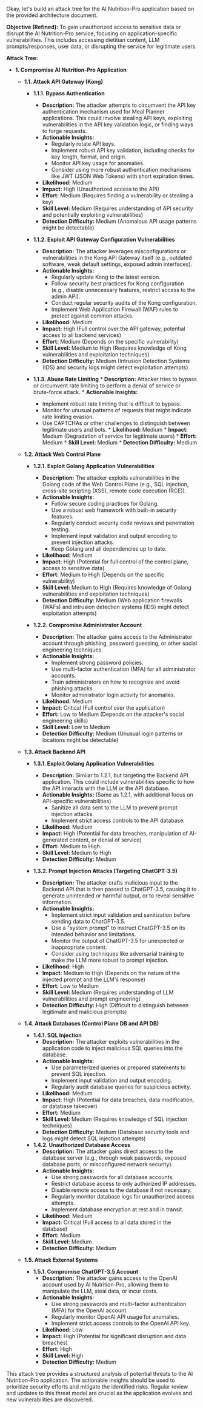 Okay, let's build an attack tree for the AI Nutrition-Pro application based on the provided architecture document.

**Objective (Refined):** To gain unauthorized access to sensitive data or disrupt the AI Nutrition-Pro service, focusing on application-specific vulnerabilities.  This includes accessing dietitian content, LLM prompts/responses, user data, or disrupting the service for legitimate users.

**Attack Tree:**

*   **1. Compromise AI Nutrition-Pro Application**
    *   **1.1. Attack API Gateway (Kong)**
        *   **1.1.1. Bypass Authentication**
            *   **Description:**  The attacker attempts to circumvent the API key authentication mechanism used for Meal Planner applications. This could involve stealing API keys, exploiting vulnerabilities in the API key validation logic, or finding ways to forge requests.
            *   **Actionable Insights:**
                *   Regularly rotate API keys.
                *   Implement robust API key validation, including checks for key length, format, and origin.
                *   Monitor API key usage for anomalies.
                *   Consider using more robust authentication mechanisms like JWT (JSON Web Tokens) with short expiration times.
            *   **Likelihood:** Medium
            *   **Impact:** High (Unauthorized access to the API)
            *   **Effort:** Medium (Requires finding a vulnerability or stealing a key)
            *   **Skill Level:** Medium (Requires understanding of API security and potentially exploiting vulnerabilities)
            *   **Detection Difficulty:** Medium (Anomalous API usage patterns might be detectable)

        *   **1.1.2. Exploit API Gateway Configuration Vulnerabilities**
            *   **Description:** The attacker leverages misconfigurations or vulnerabilities in the Kong API Gateway itself (e.g., outdated software, weak default settings, exposed admin interfaces).
            *   **Actionable Insights:**
                *   Regularly update Kong to the latest version.
                *   Follow security best practices for Kong configuration (e.g., disable unnecessary features, restrict access to the admin API).
                *   Conduct regular security audits of the Kong configuration.
                *   Implement Web Application Firewall (WAF) rules to protect against common attacks.
            *   **Likelihood:** Medium
            *   **Impact:** High (Full control over the API gateway, potential access to all backend services)
            *   **Effort:** Medium (Depends on the specific vulnerability)
            *   **Skill Level:** Medium to High (Requires knowledge of Kong vulnerabilities and exploitation techniques)
            *   **Detection Difficulty:** Medium (Intrusion Detection Systems (IDS) and security logs might detect exploitation attempts)

        *    **1.1.3. Abuse Rate Limiting**
            *    **Description:** Attacker tries to bypass or circumvent rate limiting to perform a denial of service or brute-force attack.
            *   **Actionable Insights:**
                *   Implement robust rate limiting that is difficult to bypass.
                *   Monitor for unusual patterns of requests that might indicate rate limiting evasion.
                *   Use CAPTCHAs or other challenges to distinguish between legitimate users and bots.
            *   **Likelihood:** Medium
            *   **Impact:** Medium (Degradation of service for legitimate users)
            *   **Effort:** Medium
            *   **Skill Level:** Medium
            *   **Detection Difficulty:** Medium

    *   **1.2. Attack Web Control Plane**
        *   **1.2.1. Exploit Golang Application Vulnerabilities**
            *   **Description:** The attacker exploits vulnerabilities in the Golang code of the Web Control Plane (e.g., SQL injection, cross-site scripting (XSS), remote code execution (RCE)).
            *   **Actionable Insights:**
                *   Follow secure coding practices for Golang.
                *   Use a robust web framework with built-in security features.
                *   Regularly conduct security code reviews and penetration testing.
                *   Implement input validation and output encoding to prevent injection attacks.
                *   Keep Golang and all dependencies up to date.
            *   **Likelihood:** Medium
            *   **Impact:** High (Potential for full control of the control plane, access to sensitive data)
            *   **Effort:** Medium to High (Depends on the specific vulnerability)
            *   **Skill Level:** Medium to High (Requires knowledge of Golang vulnerabilities and exploitation techniques)
            *   **Detection Difficulty:** Medium (Web application firewalls (WAFs) and intrusion detection systems (IDS) might detect exploitation attempts)

        *   **1.2.2. Compromise Administrator Account**
            *   **Description:** The attacker gains access to the Administrator account through phishing, password guessing, or other social engineering techniques.
            *   **Actionable Insights:**
                *   Implement strong password policies.
                *   Use multi-factor authentication (MFA) for all administrator accounts.
                *   Train administrators on how to recognize and avoid phishing attacks.
                *   Monitor administrator login activity for anomalies.
            *   **Likelihood:** Medium
            *   **Impact:** Critical (Full control over the application)
            *   **Effort:** Low to Medium (Depends on the attacker's social engineering skills)
            *   **Skill Level:** Low to Medium
            *   **Detection Difficulty:** Medium (Unusual login patterns or locations might be detectable)

    *   **1.3. Attack Backend API**
        *   **1.3.1. Exploit Golang Application Vulnerabilities**
            *   **Description:** Similar to 1.2.1, but targeting the Backend API application.  This could include vulnerabilities specific to how the API interacts with the LLM or the API database.
            *   **Actionable Insights:** (Same as 1.2.1, with additional focus on API-specific vulnerabilities)
                *   Sanitize all data sent to the LLM to prevent prompt injection attacks.
                *   Implement strict access controls to the API database.
            *   **Likelihood:** Medium
            *   **Impact:** High (Potential for data breaches, manipulation of AI-generated content, or denial of service)
            *   **Effort:** Medium to High
            *   **Skill Level:** Medium to High
            *   **Detection Difficulty:** Medium

        *   **1.3.2. Prompt Injection Attacks (Targeting ChatGPT-3.5)**
            *   **Description:** The attacker crafts malicious input to the Backend API that is then passed to ChatGPT-3.5, causing it to generate unintended or harmful output, or to reveal sensitive information.
            *   **Actionable Insights:**
                *   Implement strict input validation and sanitization before sending data to ChatGPT-3.5.
                *   Use a "system prompt" to instruct ChatGPT-3.5 on its intended behavior and limitations.
                *   Monitor the output of ChatGPT-3.5 for unexpected or inappropriate content.
                *   Consider using techniques like adversarial training to make the LLM more robust to prompt injection.
            *   **Likelihood:** High
            *   **Impact:** Medium to High (Depends on the nature of the injected prompt and the LLM's response)
            *   **Effort:** Low to Medium
            *   **Skill Level:** Medium (Requires understanding of LLM vulnerabilities and prompt engineering)
            *   **Detection Difficulty:** High (Difficult to distinguish between legitimate and malicious prompts)

    *   **1.4. Attack Databases (Control Plane DB and API DB)**
        *   **1.4.1. SQL Injection**
            *   **Description:** The attacker exploits vulnerabilities in the application code to inject malicious SQL queries into the database.
            *   **Actionable Insights:**
                *   Use parameterized queries or prepared statements to prevent SQL injection.
                *   Implement input validation and output encoding.
                *   Regularly audit database queries for suspicious activity.
            *   **Likelihood:** Medium
            *   **Impact:** High (Potential for data breaches, data modification, or database takeover)
            *   **Effort:** Medium
            *   **Skill Level:** Medium (Requires knowledge of SQL injection techniques)
            *   **Detection Difficulty:** Medium (Database security tools and logs might detect SQL injection attempts)
        *   **1.4.2. Unauthorized Database Access**
            *   **Description:** The attacker gains direct access to the database server (e.g., through weak passwords, exposed database ports, or misconfigured network security).
            *   **Actionable Insights:**
                *   Use strong passwords for all database accounts.
                *   Restrict database access to only authorized IP addresses.
                *   Disable remote access to the database if not necessary.
                *   Regularly monitor database logs for unauthorized access attempts.
                *   Implement database encryption at rest and in transit.
            *   **Likelihood:** Medium
            *   **Impact:** Critical (Full access to all data stored in the database)
            *   **Effort:** Medium
            *   **Skill Level:** Medium
            *   **Detection Difficulty:** Medium

    *   **1.5. Attack External Systems**
        *   **1.5.1. Compromise ChatGPT-3.5 Account**
            *   **Description:** The attacker gains access to the OpenAI account used by AI Nutrition-Pro, allowing them to manipulate the LLM, steal data, or incur costs.
            *   **Actionable Insights:**
                *   Use strong passwords and multi-factor authentication (MFA) for the OpenAI account.
                *   Regularly monitor OpenAI API usage for anomalies.
                *   Implement strict access controls to the OpenAI API key.
            *   **Likelihood:** Low
            *   **Impact:** High (Potential for significant disruption and data breaches)
            *   **Effort:** High
            *   **Skill Level:** High
            *   **Detection Difficulty:** Medium

This attack tree provides a structured analysis of potential threats to the AI Nutrition-Pro application. The actionable insights should be used to prioritize security efforts and mitigate the identified risks. Regular review and updates to this threat model are crucial as the application evolves and new vulnerabilities are discovered.
